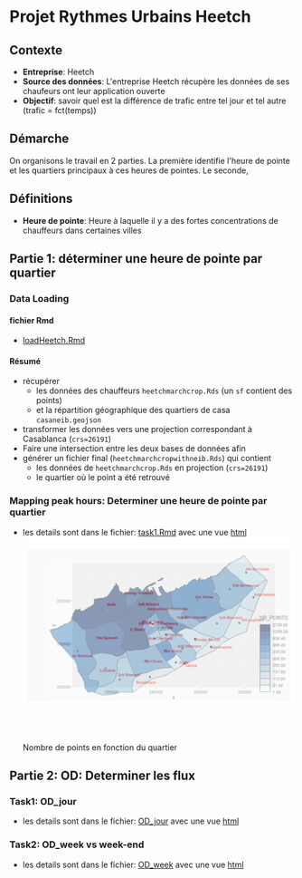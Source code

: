 # Projet Rythmes Urbains Heetch

## Contexte
- **Entreprise**: Heetch
- **Source des données**: L'entreprise Heetch récupère les données de ses chaufeurs ont leur application ouverte
- **Objectif**: savoir quel est la différence de trafic entre tel jour et tel autre (trafic = fct(temps))

## Démarche
On organisons le travail en 2 parties. La première identifie l'heure de pointe et les quartiers principaux à ces heures de pointes. Le seconde, 

## Définitions
- **Heure de pointe**: Heure à laquelle il y a des fortes concentrations de chauffeurs dans certaines villes


## Partie 1: déterminer une heure de pointe par quartier

### Data Loading
#### fichier Rmd
- [loadHeetch.Rmd](./workA/loadHeetch.Rmd)
#### Résumé
- récupérer 
    - les données des chauffeurs ``heetchmarchcrop.Rds`` (un ``sf`` contient des points) 
    - et la répartition géographique des quartiers de casa ``casaneib.geojson``
- transformer les données vers une projection correspondant à Casablanca (``crs=26191``)
- Faire une intersection entre les deux bases de données afin 
- générer un fichier final (``heetchmarchcropwithneib.Rds``) qui contient 
    - les données de ``heetchmarchcrop.Rds`` en projection (``crs=26191``) 
    - le quartier où le point a été retrouvé


### Mapping peak hours: Determiner une heure de pointe par quartier
- les details sont dans le fichier: [task1.Rmd](./workA/main.Rmd) avec une vue [html](./workA/)
![](res/map.png)
Nombre de points en fonction du quartier

## Partie 2: OD: Determiner les flux 

### Task1: OD_jour
- les details sont dans le fichier: [OD_jour](./workB/rendu/OD_jour.Rmd) avec une vue [html](./workB/rendu/OD_jour.html)

### Task2: OD_week vs week-end
- les details sont dans le fichier: [OD_week](./workB/rendu/OD_week.Rmd) avec une vue [html](./workB/rendu/OD_week.html)
